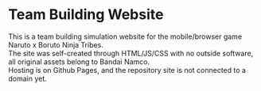 # Team Building Website
This is a team building simulation website for the mobile/browser game Naruto x Boruto Ninja Tribes. <br />
The site was self-created through HTML/JS/CSS with no outside software, all original assets belong to Bandai Namco. <br />
Hosting is on Github Pages, and the repository site is not connected to a domain yet.
